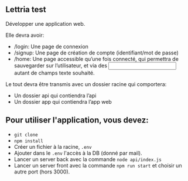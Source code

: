 ## Lettria test

Développer une application web.

Elle devra avoir:
-  /login: Une page de connexion
-  /signup: Une page de création de compte (identifiant/mot de passe)
- /home: Une page accessible qu’une fois connecté, qui permettra de sauvegarder sur l’utilisateur, et via des <input type=« text » /> autant de champs texte souhaité.

Le tout devra être transmis avec un dossier racine qui comportera:

- Un dossier api qui contiendra l’api
- Un dossier app qui contiendra l’app web

## Pour utiliser l'application, vous devez:

* `git clone`
* `npm install`
* Créer un fichier à la racine, `.env`
* Ajouter dans le `.env` l'accès à la DB (donné par mail).
* Lancer un server back avec la commande `node api/index.js`
* Lancer un server front avec la commande `npm run start` et choisir un autre port (hors 3000).


